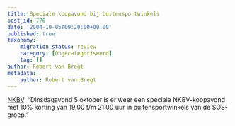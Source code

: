 ```yaml
---
title: Speciale koopavond bij buitensportwinkels
post_id: 770
date: '2004-10-05T09:20:00+00:00'
published: true
taxonomy:
    migration-status: review
    category: [Ongecategoriseerd]
    tag: []
author: Robert van Bregt
metadata:
    author: Robert van Bregt
---
```

[NKBV](http://web.archive.org/web/20050207110754/http://www.nkbv.nl/homepage/1578.html): “Dinsdagavond 5 oktober is er weer een speciale NKBV-koopavond met 10% korting van 19.00 t/m 21.00 uur in buitensportwinkels van de SOS-groep.”